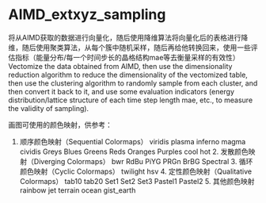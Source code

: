 # AIMD_extxyz_sampling
将从AIMD获取的数据进行向量化，随后使用降维算法将向量化后的表格进行降维，随后使用聚类算法，从每个簇中随机采样，随后再给他转换回来，使用一些评估指标（能量分布/每一个时间步长的晶格结构mae等去衡量采样的有效性）
Vectomize the data obtained from AIMD, then use the dimensionality reduction algorithm to reduce the dimensionality of the vectomized table, then use the clustering algorithm to randomly sample from each cluster, and then convert it back to it, and use some evaluation indicators (energy distribution/lattice structure of each time step length mae, etc., to measure the validity of sampling).

画图可使用的颜色映射，供参考：
1. 顺序颜色映射（Sequential Colormaps）​
viridis
plasma
inferno
magma
cividis
Greys
Blues
Greens
Reds
Oranges
Purples
cool
hot
​2. 发散颜色映射（Diverging Colormaps）​
bwr
RdBu
PiYG
PRGn
BrBG
Spectral
​3. 循环颜色映射（Cyclic Colormaps）​
twilight
hsv
​4. 定性颜色映射（Qualitative Colormaps）​
tab10
tab20
Set1
Set2
Set3
Pastel1
Pastel2
​5. 其他颜色映射
rainbow
jet
terrain
ocean
gist_earth

